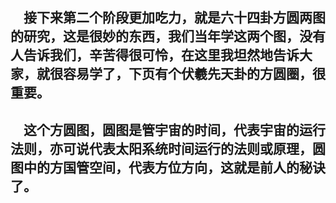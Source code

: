 &emsp;接下来第二个阶段更加吃力，就是六十四卦方圆两图的研究，这是很妙的东西，我们当年学这两个图，没有人告诉我们，辛苦得很可怜，在这里我坦然地告诉大家，就很容易学了，下页有个伏羲先天卦的方圆圈，很重要。
---
&emsp;这个方圆图，圆图是管宇宙的时间，代表宇宙的运行法则，亦可说代表太阳系统时间运行的法则或原理，圆图中的方国管空间，代表方位方向，这就是前人的秘诀了。
---
